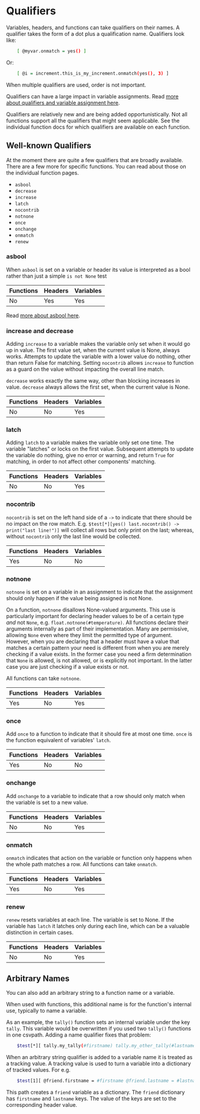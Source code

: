 
# Qualifiers

Variables, headers, and functions can take qualifiers on their names. A qualifier takes the form of a dot plus a qualification name. Qualifiers look like:

```bash
    [ @myvar.onmatch = yes() ]
```

Or:

```bash
    [ @i = increment.this_is_my_increment.onmatch(yes(), 3) ]
```

When multiple qualifiers are used, order is not important.

Qualifiers can have a large impact in variable assignments. Read  <a href='https://github.com/dk107dk/csvpath/blob/main/docs/assignment.md'>more about qualifiers and variable assignment here</a>.

Qualifiers are relatively new and are being added opportunistically. Not all functions support all the qualifiers that might seem applicable. See the individual function docs for which qualifiers are available on each function.


## Well-known Qualifiers
At the moment there are quite a few qualifiers that are broadly available. There are a few more for specific functions. You can read about those on the individual function pages.

- `asbool`
- `decrease`
- `increase`
- `latch`
- `nocontrib`
- `notnone`
- `once`
- `onchange`
- `onmatch`
- `renew`

### asbool
When `asbool` is set on a variable or header its value is interpreted as a bool rather than just a simple `is not None` test

|Functions | Headers | Variables |
|----------|---------|-----------|
| No       | Yes     | Yes       |

Read <a href='https://github.com/dk107dk/csvpath/blob/main/docs/asbool.md'>more about asbool here</a>.

### increase and decrease
Adding `increase` to a variable makes the variable only set when it would go up in value. The first value set, when the current value is None, always works. Attempts to update the variable with a lower value do nothing, other than return False for matching. Setting `nocontrib` allows `increase` to function as a guard on the value without impacting the overall line match.

`decrease` works exactly the same way, other than blocking increases in value. `decrease` always allows the first set, when the current value is None.

|Functions | Headers | Variables |
|----------|---------|-----------|
| No       | No      | Yes       |


### latch
Adding `latch` to a variable makes the variable only set one time. The variable "latches" or locks on the first value. Subsequent attempts to update the variable do nothing, give no error or warning, and return `True` for matching, in order to not affect other components' matching.

|Functions | Headers | Variables |
|----------|---------|-----------|
| No       | No      | Yes       |

### nocontrib
`nocontrib` is set on the left hand side of a `->` to indicate that there should be no impact on the row match. E.g. `$test[*][yes() last.nocontrib() -> print("last line!")]` will collect all rows but only print on the last; whereas, without `nocontrib` only the last line would be collected.

|Functions | Headers | Variables |
|----------|---------|-----------|
| Yes      | No      | No        |

### notnone
`notnone` is set on a variable in an assignment to indicate that the assignment should only happen if the value being assigned is not None.

On a function, `notnone` disallows None-valued arguments. This use is particularly important for declaring header values to be of a certain type _and_ not `None`, e.g. `float.notnone(#temperature)`. All functions declare their arguments internally as part of their implementation. Many are permissive, allowing `None` even where they limit the permitted type of argument. However, when you are declaring that a header must have a value that matches a certain pattern your need is different from when you are merely checking if a value exists. In the former case you need a firm determination that `None` is allowed, is not allowed, or is explicitly not important. In the latter case you are just checking if a value exists or not.

All functions can take `notnone`.

|Functions | Headers | Variables |
|----------|---------|-----------|
| Yes      | No      | Yes       |

### once
Add `once` to a function to indicate that it should fire at most one time. `once` is the function equivalent of variables' `latch`.

|Functions | Headers | Variables |
|----------|---------|-----------|
| Yes      | No      | No        |


### onchange
Add `onchange` to a variable to indicate that a row should only match when the variable is set to a new value.

|Functions | Headers | Variables |
|----------|---------|-----------|
| No       | No      | Yes       |

### onmatch
`onmatch` indicates that action on the variable or function only happens when the whole path matches a row. All functions can take `onmatch`.

|Functions | Headers | Variables |
|----------|---------|-----------|
| Yes      | No      | Yes       |

### renew
`renew` resets variables at each line. The variable is set to None. If the variable has `latch` it latches only during each line, which can be a valuable distinction in certain cases.

|Functions | Headers | Variables |
|----------|---------|-----------|
| No       | No      | Yes       |

## Arbitrary Names
You can also add an arbitrary string to a function name or a variable.

When used with functions, this additional name is for the function's internal use, typically to name a variable.

As an example, the `tally()` function sets an internal variable under the key `tally`. This variable would be overwritten if you used two `tally()` functions in one csvpath. Adding a name qualifier fixes that problem:

```bash
    $test[*][ tally.my_tally(#firstname) tally.my_other_tally(#lastname)]
```

When an arbitrary string qualifier is added to a variable name it is treated as a tracking value. A tracking value is used to turn a variable into a dictionary of tracked values. For e.g.

```bash
    $test[1][ @friend.firstname = #firstname @friend.lastname = #lastname ]
```

This path creates a `friend` variable as a dictionary. The `friend` dictionary has `firstname` and `lastname` keys. The value of the keys are set to the corresponding header value.



